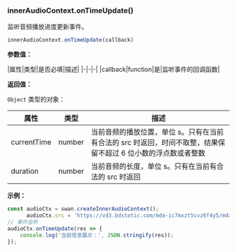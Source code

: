 ### innerAudioContext.onTimeUpdate()

监听音频播放进度更新事件。

```js
innerAudioContext.onTimeUpdate(callback)
```

**参数值：**

|属性|类型|是否必填|描述|
|-|-|-|
|callback|function|是|监听事件的回调函数|

**返回值：**

`Object` 类型的对象：

|属性|类型|描述|
|-|-|-|
|currentTime|number|当前音频的播放位置，单位 s。只有在当前有合法的 src 时返回，时间不取整，结果保留不超过 6 位小数的浮点数或者整数|
|duration|number|当前音频的长度，单位 s。只有在当前有合法的 src 时返回|

**示例：**

```js
const audioCtx = swan.createInnerAudioContext();
      audioCtx.src = 'https://vd3.bdstatic.com/mda-ic7mxzt5cvz6f4y5/mda-ic7mxzt5cvz6f4y5.mp3';
// 事件监听
audioCtx.onTimeUpdate(res => {
    console.log('当前信息展示：', JSON.stringify(res));
});
```